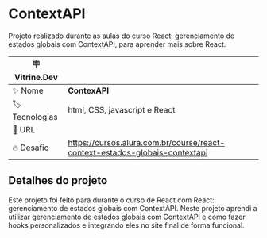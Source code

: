 # ContextAPI

Projeto realizado durante as aulas do curso React: gerenciamento de estados globais com ContextAPI, para aprender mais sobre React.


| :placard: Vitrine.Dev |     |
| -------------  | --- |
| :sparkles: Nome        | **ContexAPI**
| :label: Tecnologias | html, CSS, javascript e React
| :rocket: URL         | 
| :fire: Desafio     | https://cursos.alura.com.br/course/react-context-estados-globais-contextapi




## Detalhes do projeto

Este projeto foi feito para durante o curso de React com React: gerenciamento de estados globais com ContextAPI.
Neste projeto aprendi a utilizar gerenciamento de estados globais com ContextAPI e como fazer hooks personalizados e integrando eles no site final de forma funcional.
